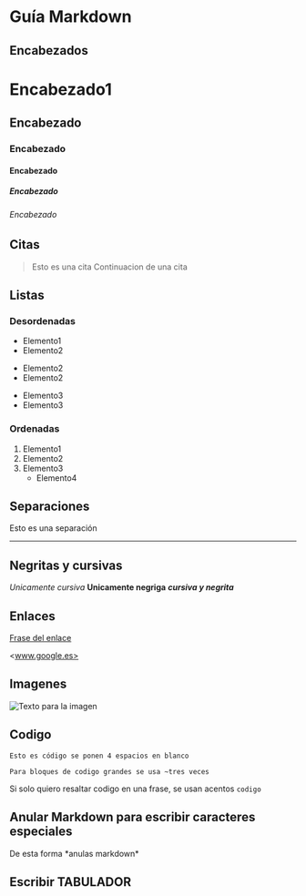 # Guía Markdown

## Encabezados

# Encabezado1
## Encabezado
### Encabezado
#### Encabezado
##### Encabezado
###### Encabezado


## Citas
> Esto es una cita
> Continuacion de una cita


## Listas
### Desordenadas
- Elemento1
- Elemento2
* Elemento2
* Elemento2
+ Elemento3
+ Elemento3

### Ordenadas
1. Elemento1
2. Elemento2
3. Elemento3
	- Elemento4

## Separaciones
Esto es una separación
___

## Negritas y cursivas
*Unicamente cursiva*
**Unicamente negriga**
***cursiva y negrita***


## Enlaces
[Frase del enlace](www.google.es"Title")

<www.google.es>

## Imagenes
![Texto para la imagen](www.google.asdasd.jpg)

## Codigo
    Esto es código se ponen 4 espacios en blanco
~~~
Para bloques de codigo grandes se usa ~tres veces
~~~
Si solo quiero resaltar codigo en una frase, se usan acentos `codigo`

## Anular Markdown para escribir caracteres especiales
De esta forma \*anulas markdown*

## Escribir TABULADOR
&emsp;
